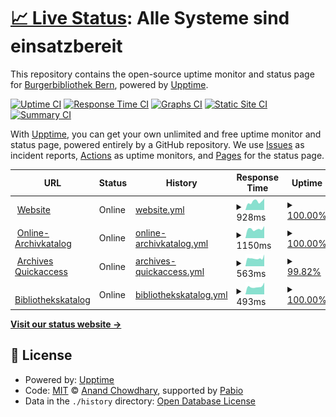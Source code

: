 # [📈 Live Status](https://burgerbibliothek.github.io/upptime): <!--live status--> **Alle Systeme sind einsatzbereit**

This repository contains the open-source uptime monitor and status page for [Burgerbibliothek Bern](https://www.burgerbib.ch), powered by [Upptime](https://github.com/upptime/upptime).

[![Uptime CI](https://github.com/burgerbibliothek/upptime/workflows/Uptime%20CI/badge.svg)](https://github.com/burgerbibliothek/upptime/actions?query=workflow%3A%22Uptime+CI%22)
[![Response Time CI](https://github.com/burgerbibliothek/upptime/workflows/Response%20Time%20CI/badge.svg)](https://github.com/burgerbibliothek/upptime/actions?query=workflow%3A%22Response+Time+CI%22)
[![Graphs CI](https://github.com/burgerbibliothek/upptime/workflows/Graphs%20CI/badge.svg)](https://github.com/burgerbibliothek/upptime/actions?query=workflow%3A%22Graphs+CI%22)
[![Static Site CI](https://github.com/burgerbibliothek/upptime/workflows/Static%20Site%20CI/badge.svg)](https://github.com/burgerbibliothek/upptime/actions?query=workflow%3A%22Static+Site+CI%22)
[![Summary CI](https://github.com/burgerbibliothek/upptime/workflows/Summary%20CI/badge.svg)](https://github.com/burgerbibliothek/upptime/actions?query=workflow%3A%22Summary+CI%22)

With [Upptime](https://upptime.js.org), you can get your own unlimited and free uptime monitor and status page, powered entirely by a GitHub repository. We use [Issues](https://github.com/burgerbibliothek/upptime/issues) as incident reports, [Actions](https://github.com/burgerbibliothek/upptime/actions) as uptime monitors, and [Pages](https://burgerbibliothek.github.io/upptime) for the status page.

<!--start: status pages-->
<!-- This summary is generated by Upptime (https://github.com/upptime/upptime) -->
<!-- Do not edit this manually, your changes will be overwritten -->
<!-- prettier-ignore -->
| URL | Status | History | Response Time | Uptime |
| --- | ------ | ------- | ------------- | ------ |
| <img alt="" src="https://icons.duckduckgo.com/ip3/www.burgerbib.ch.ico" height="13"> [Website](https://www.burgerbib.ch) | Online | [website.yml](https://github.com/burgerbibliothek/upptime/commits/HEAD/history/website.yml) | <details><summary><img alt="Response time graph" src="./graphs/website/response-time-week.png" height="20"> 928ms</summary><br><a href="https://status.burgerbib.ch/history/website"><img alt="Response time 936" src="https://img.shields.io/endpoint?url=https%3A%2F%2Fraw.githubusercontent.com%2Fburgerbibliothek%2Fupptime%2FHEAD%2Fapi%2Fwebsite%2Fresponse-time.json"></a><br><a href="https://status.burgerbib.ch/history/website"><img alt="24-hour response time 1266" src="https://img.shields.io/endpoint?url=https%3A%2F%2Fraw.githubusercontent.com%2Fburgerbibliothek%2Fupptime%2FHEAD%2Fapi%2Fwebsite%2Fresponse-time-day.json"></a><br><a href="https://status.burgerbib.ch/history/website"><img alt="7-day response time 928" src="https://img.shields.io/endpoint?url=https%3A%2F%2Fraw.githubusercontent.com%2Fburgerbibliothek%2Fupptime%2FHEAD%2Fapi%2Fwebsite%2Fresponse-time-week.json"></a><br><a href="https://status.burgerbib.ch/history/website"><img alt="30-day response time 967" src="https://img.shields.io/endpoint?url=https%3A%2F%2Fraw.githubusercontent.com%2Fburgerbibliothek%2Fupptime%2FHEAD%2Fapi%2Fwebsite%2Fresponse-time-month.json"></a><br><a href="https://status.burgerbib.ch/history/website"><img alt="1-year response time 936" src="https://img.shields.io/endpoint?url=https%3A%2F%2Fraw.githubusercontent.com%2Fburgerbibliothek%2Fupptime%2FHEAD%2Fapi%2Fwebsite%2Fresponse-time-year.json"></a></details> | <details><summary><a href="https://status.burgerbib.ch/history/website">100.00%</a></summary><a href="https://status.burgerbib.ch/history/website"><img alt="All-time uptime 99.98%" src="https://img.shields.io/endpoint?url=https%3A%2F%2Fraw.githubusercontent.com%2Fburgerbibliothek%2Fupptime%2FHEAD%2Fapi%2Fwebsite%2Fuptime.json"></a><br><a href="https://status.burgerbib.ch/history/website"><img alt="24-hour uptime 100.00%" src="https://img.shields.io/endpoint?url=https%3A%2F%2Fraw.githubusercontent.com%2Fburgerbibliothek%2Fupptime%2FHEAD%2Fapi%2Fwebsite%2Fuptime-day.json"></a><br><a href="https://status.burgerbib.ch/history/website"><img alt="7-day uptime 100.00%" src="https://img.shields.io/endpoint?url=https%3A%2F%2Fraw.githubusercontent.com%2Fburgerbibliothek%2Fupptime%2FHEAD%2Fapi%2Fwebsite%2Fuptime-week.json"></a><br><a href="https://status.burgerbib.ch/history/website"><img alt="30-day uptime 99.96%" src="https://img.shields.io/endpoint?url=https%3A%2F%2Fraw.githubusercontent.com%2Fburgerbibliothek%2Fupptime%2FHEAD%2Fapi%2Fwebsite%2Fuptime-month.json"></a><br><a href="https://status.burgerbib.ch/history/website"><img alt="1-year uptime 99.98%" src="https://img.shields.io/endpoint?url=https%3A%2F%2Fraw.githubusercontent.com%2Fburgerbibliothek%2Fupptime%2FHEAD%2Fapi%2Fwebsite%2Fuptime-year.json"></a></details>
| <img alt="" src="https://icons.duckduckgo.com/ip3/katalog.burgerbib.ch.ico" height="13"> [Online-Archivkatalog](https://katalog.burgerbib.ch/detail.aspx?ID=129129) | Online | [online-archivkatalog.yml](https://github.com/burgerbibliothek/upptime/commits/HEAD/history/online-archivkatalog.yml) | <details><summary><img alt="Response time graph" src="./graphs/online-archivkatalog/response-time-week.png" height="20"> 1150ms</summary><br><a href="https://status.burgerbib.ch/history/online-archivkatalog"><img alt="Response time 1797" src="https://img.shields.io/endpoint?url=https%3A%2F%2Fraw.githubusercontent.com%2Fburgerbibliothek%2Fupptime%2FHEAD%2Fapi%2Fonline-archivkatalog%2Fresponse-time.json"></a><br><a href="https://status.burgerbib.ch/history/online-archivkatalog"><img alt="24-hour response time 1517" src="https://img.shields.io/endpoint?url=https%3A%2F%2Fraw.githubusercontent.com%2Fburgerbibliothek%2Fupptime%2FHEAD%2Fapi%2Fonline-archivkatalog%2Fresponse-time-day.json"></a><br><a href="https://status.burgerbib.ch/history/online-archivkatalog"><img alt="7-day response time 1150" src="https://img.shields.io/endpoint?url=https%3A%2F%2Fraw.githubusercontent.com%2Fburgerbibliothek%2Fupptime%2FHEAD%2Fapi%2Fonline-archivkatalog%2Fresponse-time-week.json"></a><br><a href="https://status.burgerbib.ch/history/online-archivkatalog"><img alt="30-day response time 1194" src="https://img.shields.io/endpoint?url=https%3A%2F%2Fraw.githubusercontent.com%2Fburgerbibliothek%2Fupptime%2FHEAD%2Fapi%2Fonline-archivkatalog%2Fresponse-time-month.json"></a><br><a href="https://status.burgerbib.ch/history/online-archivkatalog"><img alt="1-year response time 1797" src="https://img.shields.io/endpoint?url=https%3A%2F%2Fraw.githubusercontent.com%2Fburgerbibliothek%2Fupptime%2FHEAD%2Fapi%2Fonline-archivkatalog%2Fresponse-time-year.json"></a></details> | <details><summary><a href="https://status.burgerbib.ch/history/online-archivkatalog">100.00%</a></summary><a href="https://status.burgerbib.ch/history/online-archivkatalog"><img alt="All-time uptime 99.90%" src="https://img.shields.io/endpoint?url=https%3A%2F%2Fraw.githubusercontent.com%2Fburgerbibliothek%2Fupptime%2FHEAD%2Fapi%2Fonline-archivkatalog%2Fuptime.json"></a><br><a href="https://status.burgerbib.ch/history/online-archivkatalog"><img alt="24-hour uptime 100.00%" src="https://img.shields.io/endpoint?url=https%3A%2F%2Fraw.githubusercontent.com%2Fburgerbibliothek%2Fupptime%2FHEAD%2Fapi%2Fonline-archivkatalog%2Fuptime-day.json"></a><br><a href="https://status.burgerbib.ch/history/online-archivkatalog"><img alt="7-day uptime 100.00%" src="https://img.shields.io/endpoint?url=https%3A%2F%2Fraw.githubusercontent.com%2Fburgerbibliothek%2Fupptime%2FHEAD%2Fapi%2Fonline-archivkatalog%2Fuptime-week.json"></a><br><a href="https://status.burgerbib.ch/history/online-archivkatalog"><img alt="30-day uptime 100.00%" src="https://img.shields.io/endpoint?url=https%3A%2F%2Fraw.githubusercontent.com%2Fburgerbibliothek%2Fupptime%2FHEAD%2Fapi%2Fonline-archivkatalog%2Fuptime-month.json"></a><br><a href="https://status.burgerbib.ch/history/online-archivkatalog"><img alt="1-year uptime 99.90%" src="https://img.shields.io/endpoint?url=https%3A%2F%2Fraw.githubusercontent.com%2Fburgerbibliothek%2Fupptime%2FHEAD%2Fapi%2Fonline-archivkatalog%2Fuptime-year.json"></a></details>
| <img alt="" src="https://icons.duckduckgo.com/ip3/www.archives-quickaccess.ch.ico" height="13"> [Archives Quickaccess](https://www.archives-quickaccess.ch/bbb) | Online | [archives-quickaccess.yml](https://github.com/burgerbibliothek/upptime/commits/HEAD/history/archives-quickaccess.yml) | <details><summary><img alt="Response time graph" src="./graphs/archives-quickaccess/response-time-week.png" height="20"> 563ms</summary><br><a href="https://status.burgerbib.ch/history/archives-quickaccess"><img alt="Response time 1071" src="https://img.shields.io/endpoint?url=https%3A%2F%2Fraw.githubusercontent.com%2Fburgerbibliothek%2Fupptime%2FHEAD%2Fapi%2Farchives-quickaccess%2Fresponse-time.json"></a><br><a href="https://status.burgerbib.ch/history/archives-quickaccess"><img alt="24-hour response time 832" src="https://img.shields.io/endpoint?url=https%3A%2F%2Fraw.githubusercontent.com%2Fburgerbibliothek%2Fupptime%2FHEAD%2Fapi%2Farchives-quickaccess%2Fresponse-time-day.json"></a><br><a href="https://status.burgerbib.ch/history/archives-quickaccess"><img alt="7-day response time 563" src="https://img.shields.io/endpoint?url=https%3A%2F%2Fraw.githubusercontent.com%2Fburgerbibliothek%2Fupptime%2FHEAD%2Fapi%2Farchives-quickaccess%2Fresponse-time-week.json"></a><br><a href="https://status.burgerbib.ch/history/archives-quickaccess"><img alt="30-day response time 620" src="https://img.shields.io/endpoint?url=https%3A%2F%2Fraw.githubusercontent.com%2Fburgerbibliothek%2Fupptime%2FHEAD%2Fapi%2Farchives-quickaccess%2Fresponse-time-month.json"></a><br><a href="https://status.burgerbib.ch/history/archives-quickaccess"><img alt="1-year response time 1071" src="https://img.shields.io/endpoint?url=https%3A%2F%2Fraw.githubusercontent.com%2Fburgerbibliothek%2Fupptime%2FHEAD%2Fapi%2Farchives-quickaccess%2Fresponse-time-year.json"></a></details> | <details><summary><a href="https://status.burgerbib.ch/history/archives-quickaccess">99.82%</a></summary><a href="https://status.burgerbib.ch/history/archives-quickaccess"><img alt="All-time uptime 99.90%" src="https://img.shields.io/endpoint?url=https%3A%2F%2Fraw.githubusercontent.com%2Fburgerbibliothek%2Fupptime%2FHEAD%2Fapi%2Farchives-quickaccess%2Fuptime.json"></a><br><a href="https://status.burgerbib.ch/history/archives-quickaccess"><img alt="24-hour uptime 100.00%" src="https://img.shields.io/endpoint?url=https%3A%2F%2Fraw.githubusercontent.com%2Fburgerbibliothek%2Fupptime%2FHEAD%2Fapi%2Farchives-quickaccess%2Fuptime-day.json"></a><br><a href="https://status.burgerbib.ch/history/archives-quickaccess"><img alt="7-day uptime 99.82%" src="https://img.shields.io/endpoint?url=https%3A%2F%2Fraw.githubusercontent.com%2Fburgerbibliothek%2Fupptime%2FHEAD%2Fapi%2Farchives-quickaccess%2Fuptime-week.json"></a><br><a href="https://status.burgerbib.ch/history/archives-quickaccess"><img alt="30-day uptime 99.92%" src="https://img.shields.io/endpoint?url=https%3A%2F%2Fraw.githubusercontent.com%2Fburgerbibliothek%2Fupptime%2FHEAD%2Fapi%2Farchives-quickaccess%2Fuptime-month.json"></a><br><a href="https://status.burgerbib.ch/history/archives-quickaccess"><img alt="1-year uptime 99.90%" src="https://img.shields.io/endpoint?url=https%3A%2F%2Fraw.githubusercontent.com%2Fburgerbibliothek%2Fupptime%2FHEAD%2Fapi%2Farchives-quickaccess%2Fuptime-year.json"></a></details>
| <img alt="" src="https://icons.duckduckgo.com/ip3/slsp-bsb.primo.exlibrisgroup.com.ico" height="13"> [Bibliothekskatalog](https://slsp-bsb.primo.exlibrisgroup.com/discovery/search?vid=41SLSP_RBE:VU1) | Online | [bibliothekskatalog.yml](https://github.com/burgerbibliothek/upptime/commits/HEAD/history/bibliothekskatalog.yml) | <details><summary><img alt="Response time graph" src="./graphs/bibliothekskatalog/response-time-week.png" height="20"> 493ms</summary><br><a href="https://status.burgerbib.ch/history/bibliothekskatalog"><img alt="Response time 598" src="https://img.shields.io/endpoint?url=https%3A%2F%2Fraw.githubusercontent.com%2Fburgerbibliothek%2Fupptime%2FHEAD%2Fapi%2Fbibliothekskatalog%2Fresponse-time.json"></a><br><a href="https://status.burgerbib.ch/history/bibliothekskatalog"><img alt="24-hour response time 742" src="https://img.shields.io/endpoint?url=https%3A%2F%2Fraw.githubusercontent.com%2Fburgerbibliothek%2Fupptime%2FHEAD%2Fapi%2Fbibliothekskatalog%2Fresponse-time-day.json"></a><br><a href="https://status.burgerbib.ch/history/bibliothekskatalog"><img alt="7-day response time 493" src="https://img.shields.io/endpoint?url=https%3A%2F%2Fraw.githubusercontent.com%2Fburgerbibliothek%2Fupptime%2FHEAD%2Fapi%2Fbibliothekskatalog%2Fresponse-time-week.json"></a><br><a href="https://status.burgerbib.ch/history/bibliothekskatalog"><img alt="30-day response time 526" src="https://img.shields.io/endpoint?url=https%3A%2F%2Fraw.githubusercontent.com%2Fburgerbibliothek%2Fupptime%2FHEAD%2Fapi%2Fbibliothekskatalog%2Fresponse-time-month.json"></a><br><a href="https://status.burgerbib.ch/history/bibliothekskatalog"><img alt="1-year response time 598" src="https://img.shields.io/endpoint?url=https%3A%2F%2Fraw.githubusercontent.com%2Fburgerbibliothek%2Fupptime%2FHEAD%2Fapi%2Fbibliothekskatalog%2Fresponse-time-year.json"></a></details> | <details><summary><a href="https://status.burgerbib.ch/history/bibliothekskatalog">100.00%</a></summary><a href="https://status.burgerbib.ch/history/bibliothekskatalog"><img alt="All-time uptime 100.00%" src="https://img.shields.io/endpoint?url=https%3A%2F%2Fraw.githubusercontent.com%2Fburgerbibliothek%2Fupptime%2FHEAD%2Fapi%2Fbibliothekskatalog%2Fuptime.json"></a><br><a href="https://status.burgerbib.ch/history/bibliothekskatalog"><img alt="24-hour uptime 100.00%" src="https://img.shields.io/endpoint?url=https%3A%2F%2Fraw.githubusercontent.com%2Fburgerbibliothek%2Fupptime%2FHEAD%2Fapi%2Fbibliothekskatalog%2Fuptime-day.json"></a><br><a href="https://status.burgerbib.ch/history/bibliothekskatalog"><img alt="7-day uptime 100.00%" src="https://img.shields.io/endpoint?url=https%3A%2F%2Fraw.githubusercontent.com%2Fburgerbibliothek%2Fupptime%2FHEAD%2Fapi%2Fbibliothekskatalog%2Fuptime-week.json"></a><br><a href="https://status.burgerbib.ch/history/bibliothekskatalog"><img alt="30-day uptime 100.00%" src="https://img.shields.io/endpoint?url=https%3A%2F%2Fraw.githubusercontent.com%2Fburgerbibliothek%2Fupptime%2FHEAD%2Fapi%2Fbibliothekskatalog%2Fuptime-month.json"></a><br><a href="https://status.burgerbib.ch/history/bibliothekskatalog"><img alt="1-year uptime 100.00%" src="https://img.shields.io/endpoint?url=https%3A%2F%2Fraw.githubusercontent.com%2Fburgerbibliothek%2Fupptime%2FHEAD%2Fapi%2Fbibliothekskatalog%2Fuptime-year.json"></a></details>

<!--end: status pages-->

[**Visit our status website →**](https://burgerbibliothek.github.io/upptime)

## 📄 License

- Powered by: [Upptime](https://github.com/upptime/upptime)
- Code: [MIT](./LICENSE) © [Anand Chowdhary](https://anandchowdhary.com), supported by [Pabio](https://pabio.com)
- Data in the `./history` directory: [Open Database License](https://opendatacommons.org/licenses/odbl/1-0/)
